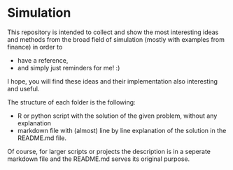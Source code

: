 # Simulation

This repository is intended to collect and show the most interesting ideas and methods from the broad field of simulation (mostly with examples from finance) in order to 
* have a reference,
* and simply just reminders for me! :) 

I hope, you will find these ideas and their implementation also interesting and useful.


The structure of each folder is the following:  
- R or python script with the solution of the given problem, without any explanation
- markdown file with (almost) line by line explanation of the solution in the README.md file. 

Of course, for larger scripts or projects the description is in a seperate markdown file and the README.md serves its original purpose.

